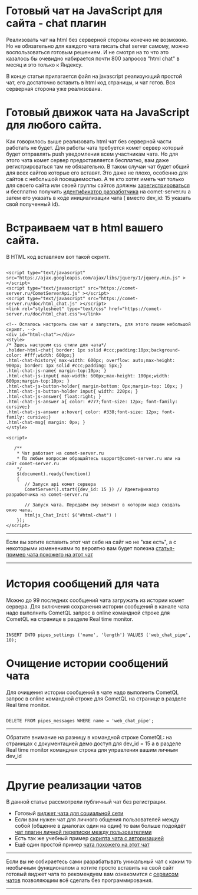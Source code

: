 
# Готовый чат на JavaScript для сайта - chat плагин

Реализовать чат на html без серверной стороны конечно не возможно. Но не обязательно для каждого чата писать chat server самому, можно воспользоваться готовым решением. И не смотря на то что это казалось бы очевидно набирается почти 800 запросов "html chat" в месяц и это только к Яндексу.

В конце статьи прилагается файл на javascript реализующий простой чат, его достаточно вставить в html код страницы, и чат готов. Вся серверная сторона уже реализована.

# Готовый движок чата на JavaScript для любого сайта.

Как говорилось выше реализовать html чат без серверной части работать не будет. Для работы чата требуется комет сервер который будет отправлять push уведомления всем участникам чата. Но для этого чата комет сервер предоставляется бесплатно, вам даже регистрироваться там не обязательно. В таком случаи чат будет общий для всех сайтов которые его вставят. Это даже не плохо, особенно для сайтов с небольшой посещаемостью. А те кто хотят иметь чат только для своего сайта или своей группы сайтов должны [зарегистрироваться](https://comet-server.ru/%D1%80%D0%B0%D0%B7%D0%B4%D0%B5%D0%BB/10) и бесплатно получить [идентификатор разработчика](/docs/RU/API/%D0%9F%D0%B0%D1%80%D0%B0%D0%BC%D0%B5%D1%82%D1%80%D1%8B%20%D0%B4%D0%BB%D1%8F%20%D0%BF%D0%BE%D0%B4%D0%BA%D0%BB%D1%8E%D1%87%D0%B5%D0%BD%D0%B8%D1%8F.md) на comet-server.ru а затем его указать в коде инициализации чата ( вместо dev_id: 15 указать свой полученный id).

# Встраиваем чат в html вашего сайта.

В HTML код вставляем вот такой скрипт.

```

<script type="text/javascript" src="https://ajax.googleapis.com/ajax/libs/jquery/1/jquery.min.js" ></script>
<script type="text/javascript" src="https://comet-server.ru/CometServerApi.js" ></script>
<script type="text/javascript" src="https://comet-server.ru/doc/html_chat.js" ></script>
<link rel="stylesheet" type="text/css" href="https://comet-server.ru/doc/html_chat.css"></link>

<!-- Осталось настроить сам чат и запустить, для этого пишем небольшой скрипт. -->
<div id="html-chat"></div>
<style>
/* Здесь настроим css стили для чата*/
.holder-html-chat{ border: 1px solid #ccc;padding:10px;background-color: #fff;width: 600px;}
.html-chat-history{ max-width: 600px; overflow: auto;max-height: 900px; border: 1px solid #ccc;padding: 5px;}
.html-chat-js-name{ margin-top:10px; }
.html-chat-js-input{ max-width: 600px;max-height: 100px;width: 600px;margin-top:10px; }
.html-chat-js-button-holder{ margin-bottom: 0px;margin-top: 10px; }
.html-chat-js-button-holder input{ width: 220px; }
.html-chat-js-answer{ float:right; }
.html-chat-js-answer a{ color: #777;font-size: 12px; font-family: cursive;}
.html-chat-js-answer a:hover{ color: #338;font-size: 12px; font-family: cursive;}
.html-chat-msg{ margin: 0px; }
</style>

<script>

   /**
    * Чат работает на comet-server.ru
    * По любым вопросам обращайтесь support@comet-server.ru или на сайт comet-server.ru
    */
    $(document).ready(function()
    {
       // Запуск api комет сервера
       CometServer().start({dev_id: 15 }) // Идентификатор разработчика на comet-server.ru

       // Запуск чата. Передаём ему элемент в котором надо создать окно чата.
       htmljs_Chat_Init( $("#html-chat") )
    });
</script>

```


<html>

</html> 


___
Если вы хотите вставить этот чат себе на сайт но не "как есть", а с некоторыми изменениями то вероятно вам будет полезна [статья-пример чата похожего на этот чат](/docs/RU/%D0%9F%D1%80%D0%B8%D0%BC%D0%B5%D1%80%D1%8B/%D0%9F%D1%80%D0%B8%D0%BC%D0%B5%D1%80%20Realtime%20%D1%87%D0%B0%D1%82%D0%B0.md)
___
 

# История сообщений для чата

Можно до 99 последних сообщений чата загружать из истории комет сервера.
Для включения сохранения истории сообщений в канале чата надо выполнить CometQL запрос в online командной строке для CometQL на странице в разделе Real time monitor.

```

INSERT INTO pipes_settings ('name', 'length') VALUES ('web_chat_pipe', 10);

```


# Очищение истории сообщений чата

Для очищения истории сообщений в чате надо выполнить CometQL запрос в online командной строке для CometQL на странице в разделе Real time monitor.

```

DELETE FROM pipes_messages WHERE name = 'web_chat_pipe';

```



___
Обратите внимание на разницу в командной строке CometQL: на страницах с документацией демо доступ для dev_id = 15 а в разделе Real time monitor командная строка для управления вашим личным dev_id
___
 

# Другие реализации чатов

В данной статье рассмотрели публичный чат без регистрации.

  * Готовый [виджет чата для социальной сети](https://chatlab.pro/)
  * Если вам нужен чат для личного общения пользователей между собой (общение в диалогах один на один) то вам больше подойдёт [чат плагин личной переписки между пользователями](/docs/comet/star-comet-chat.md)
  * Есть так же учебный пример [скрипта чата с авторизацией](/docs/RU/%D0%9F%D1%80%D0%B8%D0%BC%D0%B5%D1%80%D1%8B/%D0%9A%D0%B0%D0%BA%20%D1%81%D0%B4%D0%B5%D0%BB%D0%B0%D1%82%D1%8C%20%D1%87%D0%B0%D1%82%20%D1%81%20%D0%B0%D0%B2%D1%82%D0%BE%D1%80%D0%B8%D0%B7%D0%B0%D1%86%D0%B8%D0%B5%D0%B9.md)
  * Ещё один простой пример [чата похожего на этот чат](/docs/RU/%D0%9F%D1%80%D0%B8%D0%BC%D0%B5%D1%80%D1%8B/%D0%9F%D1%80%D0%B8%D0%BC%D0%B5%D1%80%20Realtime%20%D1%87%D0%B0%D1%82%D0%B0.md)


___
Если вы не собираетесь сами разрабатывать уникальный чат с каким то необычным функционалом а хотите просто вставить на свой сайт готовый виджет чата то рекомендуем вам ознакомится с [сервисом чатов](https://chatlab.pro/) позволяющим всё сделать без программирования.
___
